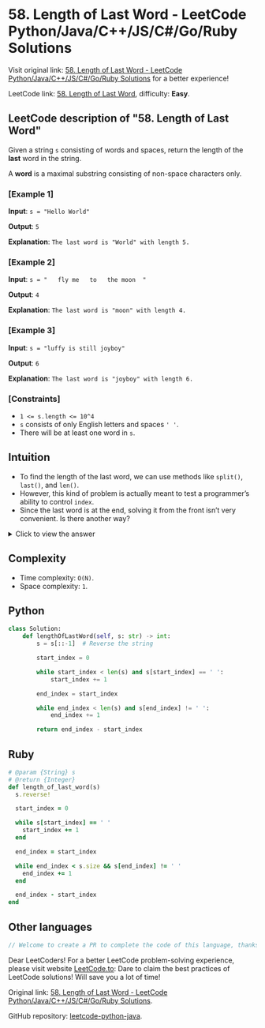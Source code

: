 # 58. Length of Last Word - LeetCode Python/Java/C++/JS/C#/Go/Ruby Solutions

Visit original link: [58. Length of Last Word - LeetCode Python/Java/C++/JS/C#/Go/Ruby Solutions](https://leetcode.to/en/leetcode/58-length-of-last-word) for a better experience!

LeetCode link: [58. Length of Last Word](https://leetcode.com/problems/length-of-last-word), difficulty: **Easy**.

## LeetCode description of "58. Length of Last Word"

Given a string `s` consisting of words and spaces, return the length of the **last** word in the string.

A **word** is a maximal substring consisting of non-space characters only.

### [Example 1]

**Input**: `s = "Hello World"`

**Output**: `5`

**Explanation**: `The last word is "World" with length 5.`

### [Example 2]

**Input**: `s = "   fly me   to   the moon  "`

**Output**: `4`

**Explanation**: `The last word is "moon" with length 4.`

### [Example 3]

**Input**: `s = "luffy is still joyboy"`

**Output**: `6`

**Explanation**: `The last word is "joyboy" with length 6.`

### [Constraints]

- `1 <= s.length <= 10^4`
- `s` consists of only English letters and spaces `' '`.
- There will be at least one word in `s`.

## Intuition

- To find the length of the last word, we can use methods like `split()`, `last()`, and `len()`.
- However, this kind of problem is actually meant to test a programmer’s ability to control `index`.
- Since the last word is at the end, solving it from the front isn’t very convenient. Is there another way?

<details><summary>Click to view the answer</summary><p>
**Method 1:** Solve it directly by traversing from the end to the beginning.
**Method 2:** Reverse the string `s` and then find the length of the first word.
In this problem, we use **Method 2**. After completing Method 2, it’s recommended to also try implementing Method 1.
</p></details>

## Complexity

- Time complexity: `O(N)`.
- Space complexity: `1`.

## Python

```python
class Solution:
    def lengthOfLastWord(self, s: str) -> int:
        s = s[::-1]  # Reverse the string

        start_index = 0

        while start_index < len(s) and s[start_index] == ' ':
            start_index += 1

        end_index = start_index

        while end_index < len(s) and s[end_index] != ' ':
            end_index += 1

        return end_index - start_index
```

## Ruby

```ruby
# @param {String} s
# @return {Integer}
def length_of_last_word(s)
  s.reverse!

  start_index = 0

  while s[start_index] == ' '
    start_index += 1
  end

  end_index = start_index

  while end_index < s.size && s[end_index] != ' '
    end_index += 1
  end

  end_index - start_index
end
```

## Other languages

```java
// Welcome to create a PR to complete the code of this language, thanks!
```

Dear LeetCoders! For a better LeetCode problem-solving experience, please visit website [LeetCode.to](https://leetcode.to): Dare to claim the best practices of LeetCode solutions! Will save you a lot of time!

Original link: [58. Length of Last Word - LeetCode Python/Java/C++/JS/C#/Go/Ruby Solutions](https://leetcode.to/en/leetcode/58-length-of-last-word).

GitHub repository: [leetcode-python-java](https://github.com/leetcode-python-java/leetcode-python-java).
